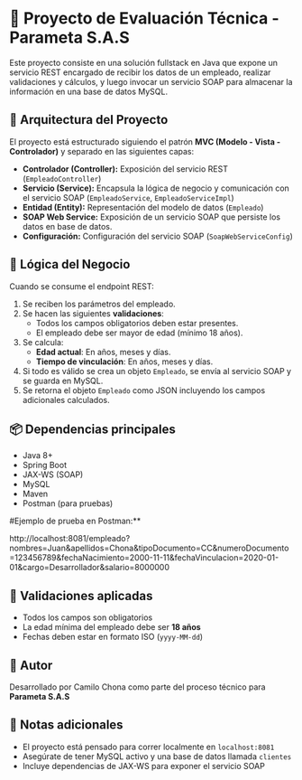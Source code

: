 # 🧩 Proyecto de Evaluación Técnica - Parameta S.A.S

Este proyecto consiste en una solución fullstack en Java que expone un servicio REST encargado de recibir los datos de un empleado, realizar validaciones y cálculos, y luego invocar un servicio SOAP para almacenar la información en una base de datos MySQL.

## 📐 Arquitectura del Proyecto

El proyecto está estructurado siguiendo el patrón **MVC (Modelo - Vista - Controlador)** y separado en las siguientes capas:

- **Controlador (Controller):** Exposición del servicio REST (`EmpleadoController`)
- **Servicio (Service):** Encapsula la lógica de negocio y comunicación con el servicio SOAP (`EmpleadoService`, `EmpleadoServiceImpl`)
- **Entidad (Entity):** Representación del modelo de datos (`Empleado`)
- **SOAP Web Service:** Exposición de un servicio SOAP que persiste los datos en base de datos.
- **Configuración:** Configuración del servicio SOAP (`SoapWebServiceConfig`)

## 🧪 Lógica del Negocio

Cuando se consume el endpoint REST:

1. Se reciben los parámetros del empleado.
2. Se hacen las siguientes **validaciones**:
   - Todos los campos obligatorios deben estar presentes.
   - El empleado debe ser mayor de edad (mínimo 18 años).
3. Se calcula:
   - **Edad actual**: En años, meses y días.
   - **Tiempo de vinculación**: En años, meses y días.
4. Si todo es válido se crea un objeto `Empleado`, se envía al servicio SOAP y se guarda en MySQL.
5. Se retorna el objeto `Empleado` como JSON incluyendo los campos adicionales calculados.

## 📦 Dependencias principales

- Java 8+
- Spring Boot
- JAX-WS (SOAP)
- MySQL
- Maven
- Postman (para pruebas)

#Ejemplo de prueba en Postman:**

http://localhost:8081/empleado?nombres=Juan&apellidos=Chona&tipoDocumento=CC&numeroDocumento=123456789&fechaNacimiento=2000-11-11&fechaVinculacion=2020-01-01&cargo=Desarrollador&salario=8000000

## 🧪 Validaciones aplicadas

- Todos los campos son obligatorios
- La edad mínima del empleado debe ser **18 años**
- Fechas deben estar en formato ISO (`yyyy-MM-dd`)

## 🧠 Autor

Desarrollado por Camilo Chona como parte del proceso técnico para **Parameta S.A.S**

## 📌 Notas adicionales

- El proyecto está pensado para correr localmente en `localhost:8081`
- Asegúrate de tener MySQL activo y una base de datos llamada `clientes`
- Incluye dependencias de JAX-WS para exponer el servicio SOAP


